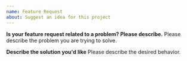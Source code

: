 ```yaml
---
name: Feature Request
about: Suggest an idea for this project
---
```


<!--
Thank you for suggesting an idea to make Dragonchain better.

Please fill in as much of the template below as you're able. Delete any sections that aren't relevant.
See the contributing guideline for more details on making a good feature request: https://github.com/dragonchain/dragonchain/blob/master/CONTRIBUTING.md#feature-requests
-->

**Is your feature request related to a problem? Please describe.**
Please describe the problem you are trying to solve.

**Describe the solution you'd like**
Please describe the desired behavior.
